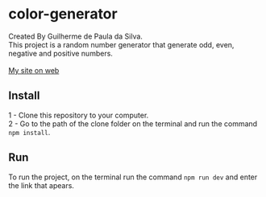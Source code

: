 # color-generator
Created By Guilherme de Paula da Silva. <br/>
This project is a random number generator that generate odd, even, negative and positive numbers.  <br/><br/>
[My site on web](https://random-numbers-guilherme.web.app/)

## Install
1 - Clone this repository to your computer.<br/>
2 - Go to the path of the clone folder on the terminal and run the command `npm install`. <br/>
## Run
To run the project, on the terminal run the command `npm run dev` and enter the link that apears.
